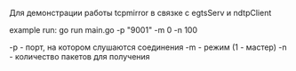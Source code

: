 Для демонстрации работы tcpmirror в связке с egtsServ и ndtpClient

example run: 
go run main.go -p "9001" -m 0 -n 100

-p - порт, на котором слушаются соединения
-m - режим (1 - мастер)
-n - количество пакетов для получения
